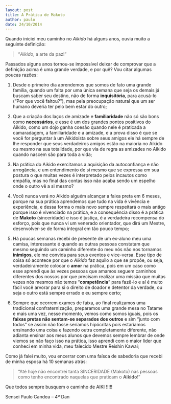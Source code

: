 ```yaml
---
layout: post
title: A Prática de Makoto
author: paulo
date: 24/10/2014
---
```


Quando iniciei meu caminho no *Aikido* há alguns anos, ouvia muito a seguinte
definição:

> “*Aikido*, a arte da paz!”

Passados alguns anos tornou-se impossível deixar de comprovar que a definição
acima é uma grande verdade, e por quê? Vou citar algumas poucas razões:

1. Desde o primeiro dia aprendemos que somos de fato uma grande família, quando um
falta por uma única semana que seja os demais já buscam saber seu destino, não de
forma **inquisitória**, para acusá-lo (“Por que você faltou?”), mas pela preocupação
natural que um ser humano deveria ter pelo bem estar do outro;

2. Que a criação dos laços de amizade e **familiaridade** não só são bons como **necessários**,
e esse é um dos grandes pontos positivos do Aikido, como um dojo ganha coesão quando nele
é praticada a camaradagem, a familiaridade e a amizade, e a prova disso é que se você
for perguntar à um Aikidoísta sobre seus amigos ele há sempre de lhe responder que seus
verdadeiros amigos estão na maioria no Aikido ou mesmo na sua totalidade, por que via
de regra as amizades no Aikido quando nascem são para toda a vida;

3. Na prática do Aikido exercitamos a aquisição da autoconfiança e não arrogância,
e um entendimento de si mesmo que se expressa em sua postura o que muitas vezes é
interpretado pelos incautos como empáfia, mas no final das contas isso não acaba
sendo um espelho onde o outro vê a si mesmo?

4. Você nunca verá no Aikido alguém alcançar a faixa preta em 6 meses, porque
na sua prática aprendemos que tudo na vida é vivência e experiência, e dessa forma
o mais novo sempre respeitará o mais antigo porque isso é vivenciado na prática, e
a consequência disso é a prática de **Makoto** (sinceridade) e isso é justiça, é a
verdadeira recompensa do esforço, pois que nunca vi um venerado orientador, que
dirá um Mestre, desenvolver-se de forma integral em tão pouco tempo;

5. Há poucas semanas recebi de presente de um ex-aluno meu uma camisa, interessante
é quando as outras pessoas constatam que mesmo seguindo um caminho diferente do meu
nós não nos tornamos **inimigos**, ele me convida para seus eventos e vice-versa. Esse
tipo de coisa só acontece por que o *Aikido* faz aquilo a que se propõe, ou seja,
verdadeiramente colocar o **amor** na prática, pois em um caso como esse aprendi que
às vezes pessoas que amamos seguem caminhos diferentes dos nossos por que precisam
realizar uma missão que muitas vezes nós mesmos não temos “**competência**” para fazê-lo
e aí é muito fácil você arvorar para si o direito de doador e detentor da verdade,
ou seja o outro está sempre errado e eu sempre certo;

6. Sempre que ocorrem exames de faixa, ao final realizamos uma tradicional confraternização,
preparamos uma grande mesa no Tatame e mais uma vez, nesse momento, vemos como somos
iguais, pois os **faixas pretas não sentam-se separados dos outros** e sim “junto com todos”
se assim não fosse seríamos hipócritas pois estaríamos ensinando uma coisa e fazendo
outra completamente diferente, não adianta ensinar aos meus alunos que devemos sempre
lembrar de onde viemos se não faço isso na prática, isso aprendi com o maior líder
que conheci em minha vida, meu falecido Mestre Reishin Kawai;

Como já falei muito, vou encerrar com uma faísca de sabedoria que recebi de minha
esposa há 10 semanas atrás:

> “Até hoje não encontrei tanta SINCERIDADE (Makoto) nas
> pessoas como tenho encontrado naquelas que praticam o **Aikido**!”
 
Que todos sempre busquem o caminho de AIKI !!!!!

Sensei Paulo Candea – 4º Dan
